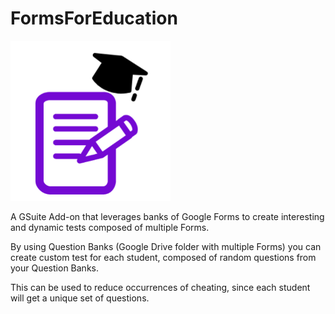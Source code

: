 # FormsForEducation

![FormsForEducation](/formsforeducation.png)

A GSuite Add-on that leverages banks of Google Forms to create interesting and dynamic tests composed of multiple Forms.

By using Question Banks (Google Drive folder with multiple Forms) you can create custom test for each student, composed of random questions from your Question Banks.

This can be used to reduce occurrences of cheating, since each student will get a unique set of questions.

